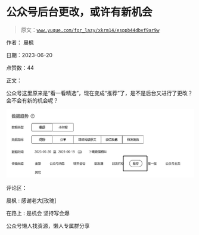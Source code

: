# 公众号后台更改，或许有新机会

> 原文：[`www.yuque.com/for_lazy/xkrm14/esppb44dbvf9ar9w`](https://www.yuque.com/for_lazy/xkrm14/esppb44dbvf9ar9w)

作者： 晨枫

日期：2023-06-20

点赞数：44

正文：

公众号这里原来是“看一看精选”，现在变成“推荐”了，是不是后台又进行了更改？ 会不会有新的机会呢？

![](img/67e79e748503f35687a7e701769f4eb9.png)  

评论区：

晨枫 : 感谢老大[玫瑰]

在路上 : 是机会 坚持写会爆

公众号懒人找资源，懒人专属群分享

